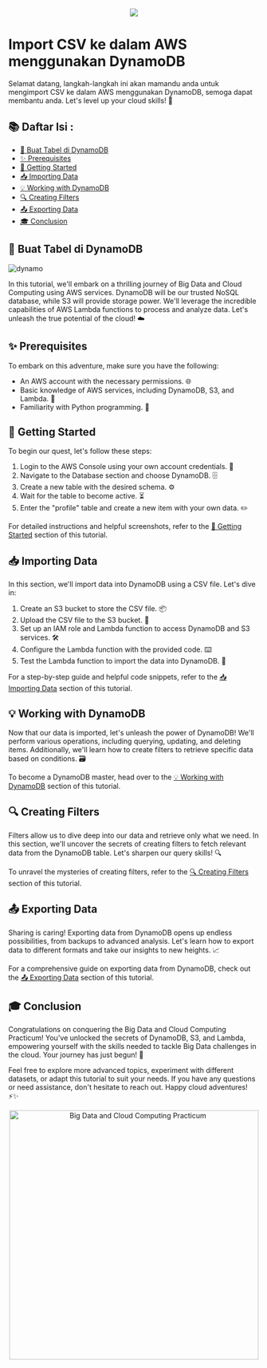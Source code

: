 <h1 align="center">
  <a href="https://skillicons.dev">
    <img src="https://skillicons.dev/icons?i=aws&theme=light" />
  </a>
</h1>

<h1>Import CSV ke dalam AWS menggunakan DynamoDB</h1>

<p>
  Selamat datang, langkah-langkah ini akan mamandu anda untuk mengimport CSV ke dalam AWS menggunakan DynamoDB, semoga dapat membantu anda. Let's level up your cloud skills! 💪
</p>

## 📚 Daftar Isi :

- [🚀 Buat Tabel di DynamoDB](#-Buat-Tabel-di-DynamoDB)
- [✨ Prerequisites](#-prerequisites)
- [🎉 Getting Started](#-getting-started)
- [📥 Importing Data](#-importing-data)
- [💡 Working with DynamoDB](#-working-with-dynamodb)
- [🔍 Creating Filters](#-creating-filters)
- [📤 Exporting Data](#-exporting-data)
- [🎓 Conclusion](#-conclusion)

## 🚀 Buat Tabel di DynamoDB

![dynamo](https://github.com/mohlutfifadilah/aws-dynamoDB/blob/master/path-to-your-image.png)

In this tutorial, we'll embark on a thrilling journey of Big Data and Cloud Computing using AWS services. DynamoDB will be our trusted NoSQL database, while S3 will provide storage power. We'll leverage the incredible capabilities of AWS Lambda functions to process and analyze data. Let's unleash the true potential of the cloud! ☁️

## ✨ Prerequisites

To embark on this adventure, make sure you have the following:

- An AWS account with the necessary permissions. 🌐
- Basic knowledge of AWS services, including DynamoDB, S3, and Lambda. 🧠
- Familiarity with Python programming. 🐍

## 🎉 Getting Started

To begin our quest, let's follow these steps:

1. Login to the AWS Console using your own account credentials. 🔑
2. Navigate to the Database section and choose DynamoDB. 🗄️
3. Create a new table with the desired schema. ⚙️
4. Wait for the table to become active. ⏳
5. Enter the "profile" table and create a new item with your own data. ✏️

For detailed instructions and helpful screenshots, refer to the [🎉 Getting Started](#-getting-started) section of this tutorial.

## 📥 Importing Data

In this section, we'll import data into DynamoDB using a CSV file. Let's dive in:

1. Create an S3 bucket to store the CSV file. 📦
2. Upload the CSV file to the S3 bucket. 🚀
3. Set up an IAM role and Lambda function to access DynamoDB and S3 services. 🛠️
4. Configure the Lambda function with the provided code. ⌨️
5. Test the Lambda function to import the data into DynamoDB. 🧪

For a step-by-step guide and helpful code snippets, refer to the [📥 Importing Data](#-importing-data) section of this tutorial.

## 💡 Working with DynamoDB

Now that our data is imported, let's unleash the power of DynamoDB! We'll perform various operations, including querying, updating, and deleting items. Additionally, we'll learn how to create filters to retrieve specific data based on conditions. 🗃️

To become a DynamoDB master, head over to the [💡 Working with DynamoDB](#-working-with-dynamodb) section of this tutorial.

## 🔍 Creating Filters

Filters allow us to dive deep into our data and retrieve only what we need. In this section, we'll uncover the secrets of creating filters to fetch relevant data from the DynamoDB table. Let's sharpen our query skills! 🔍

To unravel the mysteries of creating filters, refer to the [🔍 Creating Filters](#-creating-filters) section of this tutorial.

## 📤 Exporting Data

Sharing is caring! Exporting data from DynamoDB opens up endless possibilities, from backups to advanced analysis. Let's learn how to export data to different formats and take our insights to new heights. 📈

For a comprehensive guide on exporting data from DynamoDB, check out the [📤 Exporting Data](#-exporting-data) section of this tutorial.

## 🎓 Conclusion

Congratulations on conquering the Big Data and Cloud Computing Practicum! You've unlocked the secrets of DynamoDB, S3, and Lambda, empowering yourself with the skills needed to tackle Big Data challenges in the cloud. Your journey has just begun! 🚀

Feel free to explore more advanced topics, experiment with different datasets, or adapt this tutorial to suit your needs. If you have any questions or need assistance, don't hesitate to reach out. Happy cloud adventures! ⚡️✨

<p align="center">
  <img src="https://your-image-url" alt="Big Data and Cloud Computing Practicum" width="500">
</p>
